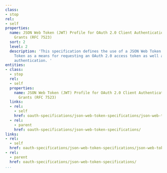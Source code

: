 ```yaml
---
class:
- stop
rel:
- self
properties:
  name: JSON Web Token (JWT) Profile for OAuth 2.0 Client Authentication and Authorization
    Grants (RFC 7523)
  sort: 2
  level: 2
  description: 'This specification defines the use of a JSON Web Token (JWT) Bearer
    Token as a means for requesting an OAuth 2.0 access token as well as for client
    authentication. '
entities:
- class:
  - stop
  rel:
  - self
  properties:
    name: JSON Web Token (JWT) Profile for OAuth 2.0 Client Authentication and Authorization
      Grants (RFC 7523)
  links:
  - rel:
    - self
    href: oauth-specifications/json-web-token-specifications/json-web-token-jwt-profile-for-oauth-2.0-client-authentication-and-authorization-grants-rfc-7523.md
  - rel:
    - parent
    href: oauth-specifications/json-web-token-specifications/
links:
- rel:
  - self
  href: oauth-specifications/json-web-token-specifications/json-web-token-jwt-profile-for-oauth-2.0-client-authentication-and-authorization-grants-rfc-7523.md
- rel:
  - parent
  href: oauth-specifications/json-web-token-specifications/
...
```

